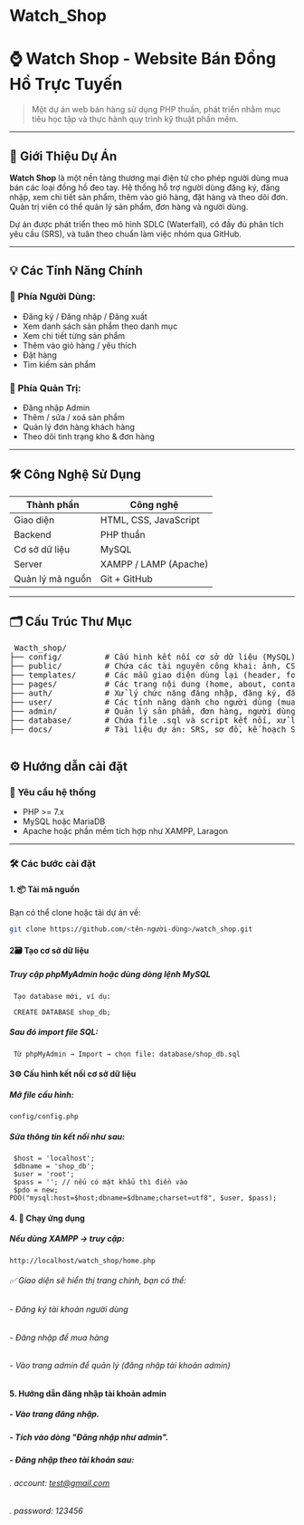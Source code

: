 # Watch_Shop
# ⌚ Watch Shop - Website Bán Đồng Hồ Trực Tuyến

> Một dự án web bán hàng sử dụng PHP thuần, phát triển nhằm mục tiêu học tập và thực hành quy trình kỹ thuật phần mềm.

---

## 📌 Giới Thiệu Dự Án

**Watch Shop** là một nền tảng thương mại điện tử cho phép người dùng mua bán các loại đồng hồ đeo tay. Hệ thống hỗ trợ người dùng đăng ký, đăng nhập, xem chi tiết sản phẩm, thêm vào giỏ hàng, đặt hàng và theo dõi đơn. Quản trị viên có thể quản lý sản phẩm, đơn hàng và người dùng.

Dự án được phát triển theo mô hình SDLC (Waterfall), có đầy đủ phân tích yêu cầu (SRS), và tuân theo chuẩn làm việc nhóm qua GitHub.

---

## 💡 Các Tính Năng Chính

### 👥 Phía Người Dùng:
- Đăng ký / Đăng nhập / Đăng xuất
- Xem danh sách sản phẩm theo danh mục
- Xem chi tiết từng sản phẩm
- Thêm vào giỏ hàng / yêu thích
- Đặt hàng 
- Tìm kiếm sản phẩm

### 🔐 Phía Quản Trị:
- Đăng nhập Admin
- Thêm / sửa / xoá sản phẩm
- Quản lý đơn hàng khách hàng
- Theo dõi tình trạng kho & đơn hàng

---

## 🛠️ Công Nghệ Sử Dụng

| Thành phần | Công nghệ         |
|------------|-------------------|
| Giao diện  | HTML, CSS, JavaScript |
| Backend    | PHP thuần         |
| Cơ sở dữ liệu | MySQL           |
| Server     | XAMPP / LAMP (Apache) |
| Quản lý mã nguồn | Git + GitHub |

---

## 🗂️ Cấu Trúc Thư Mục
<pre> Wacth_shop/
├── config/         # Cấu hình kết nối cơ sở dữ liệu (MySQL)
├── public/         # Chứa các tài nguyên công khai: ảnh, CSS, JavaScript
├── templates/      # Các mẫu giao diện dùng lại (header, footer, layout)
├── pages/          # Các trang nội dung (home, about, contact,...)
├── auth/           # Xử lý chức năng đăng nhập, đăng ký, đăng xuất
├── user/           # Các tính năng dành cho người dùng (mua hàng, xem đơn,...)
├── admin/          # Quản lý sản phẩm, đơn hàng, người dùng (dành cho Admin)
├── database/       # Chứa file .sql và script kết nối, xử lý CSDL
├── docs/           # Tài liệu dự án: SRS, sơ đồ, kế hoạch SDLC,...
 </pre>

## ⚙️ Hướng dẫn cài đặt

### 🧩 Yêu cầu hệ thống

- PHP >= 7.x
- MySQL hoặc MariaDB
- Apache hoặc phần mềm tích hợp như XAMPP, Laragon

---

### 🛠️ Các bước cài đặt

#### 1. 📦 Tải mã nguồn

Bạn có thể clone hoặc tải dự án về:

```bash
git clone https://github.com/<tên-người-dùng>/watch_shop.git

```
#### 2🗃️ Tạo cơ sở dữ liệu
##### Truy cập phpMyAdmin hoặc dùng dòng lệnh MySQL
     Tạo database mới, ví dụ:
 
     CREATE DATABASE shop_db;

##### Sau đó import file SQL:
 
     Từ phpMyAdmin → Import → chọn file: database/shop_db.sql
#### 3⚙️ Cấu hình kết nối cơ sở dữ liệu
##### Mở file cấu hình:
    config/config.php

##### Sửa thông tin kết nối như sau:
     $host = 'localhost';
     $dbname = 'shop_db';
     $user = 'root';
     $pass = ''; // nếu có mật khẩu thì điền vào 
     $pdo = new;
    PDO("mysql:host=$host;dbname=$dbname;charset=utf8", $user, $pass);
#### 4. 🚀 Chạy ứng dụng
##### Nếu dùng XAMPP → truy cập:
    http://localhost/watch_shop/home.php

###### ✅ Giao diện sẽ hiển thị trang chính, bạn có thể:
###### - Đăng ký tài khoản người dùng
###### - Đăng nhập để mua hàng
###### - Vào trang admin để quản lý (đăng nhập tài khoản admin) 
#### 5. Hướng dẫn đăng nhập tài khoản admin
##### - Vào trang đăng nhập.
##### - Tích vào dòng "Đăng nhập như admin".
##### - Đăng nhập theo tài khoản sau:
######    . account: test@gmail.com
######    . password: 123456
